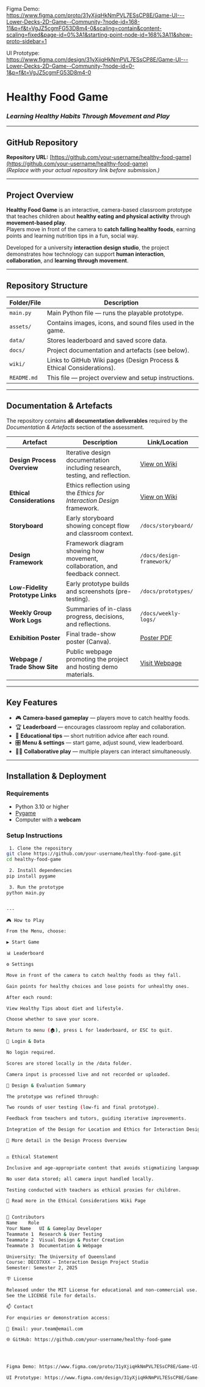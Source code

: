 Figma Demo: https://www.figma.com/proto/31yXjiqHkNmPVL7ESsCP8E/Game-UI---Lower-Decks-2D-Game--Community-?node-id=168-11&p=f&t=VgJZ5cgmFG53D8m4-0&scaling=contain&content-scaling=fixed&page-id=0%3A1&starting-point-node-id=168%3A11&show-proto-sidebar=1

UI Prototype: https://www.figma.com/design/31yXjiqHkNmPVL7ESsCP8E/Game-UI---Lower-Decks-2D-Game--Community-?node-id=0-1&p=f&t=VgJZ5cgmFG53D8m4-0








# Healthy Food Game
### *Learning Healthy Habits Through Movement and Play*

---

## GitHub Repository
**Repository URL:** [https://github.com/your-username/healthy-food-game](https://github.com/your-username/healthy-food-game)  
*(Replace with your actual repository link before submission.)*

---

## Project Overview
**Healthy Food Game** is an interactive, camera-based classroom prototype that teaches children about **healthy eating and physical activity** through **movement-based play**.  
Players move in front of the camera to **catch falling healthy foods**, earning points and learning nutrition tips in a fun, social way.

Developed for a university **interaction design studio**, the project demonstrates how technology can support **human interaction**, **collaboration**, and **learning through movement**.

---

## Repository Structure

| Folder/File | Description |
|--------------|-------------|
| `main.py` | Main Python file — runs the playable prototype. |
| `assets/` | Contains images, icons, and sound files used in the game. |
| `data/` | Stores leaderboard and saved score data. |
| `docs/` | Project documentation and artefacts (see below). |
| `wiki/` | Links to GitHub Wiki pages (Design Process & Ethical Considerations). |
| `README.md` | This file — project overview and setup instructions. |

---

## Documentation & Artefacts

The repository contains **all documentation deliverables** required by the *Documentation & Artefacts* section of the assessment.

| Artefact | Description | Link/Location |
|-----------|--------------|---------------|
| **Design Process Overview** | Iterative design documentation including research, testing, and reflection. | [View on Wiki](../../wiki/Design-Process-Overview) |
| **Ethical Considerations** | Ethics reflection using the *Ethics for Interaction Design* framework. | [View on Wiki](../../wiki/Ethical-Considerations) |
| **Storyboard** | Early storyboard showing concept flow and classroom context. | `/docs/storyboard/` |
| **Design Framework** | Framework diagram showing how movement, collaboration, and feedback connect. | `/docs/design-framework/` |
| **Low-Fidelity Prototype Links** | Early prototype builds and screenshots (pre-testing). | `/docs/prototypes/` |
| **Weekly Group Work Logs** | Summaries of in-class progress, decisions, and reflections. | `/docs/weekly-logs/` |
| **Exhibition Poster** | Final trade-show poster (Canva). | [Poster PDF](https://www.canva.com/design/DAG2PU7ki98/ndU87O2Kt77RrvE8lyQn2A/view?utm_content=DAG2PU7ki98&utm_campaign=designshare&utm_medium=link2&utm_source=uniquelinks&utlId=h8b8bdf4a83) |
| **Webpage / Trade Show Site** | Public webpage promoting the project and hosting demo materials. | [Visit Webpage](https://your-website-link.com) |

---

## Key Features

- 🎮 **Camera-based gameplay** — players move to catch healthy foods.  
- 🏆 **Leaderboard** — encourages classroom replay and collaboration.  
- 💬 **Educational tips** — short nutrition advice after each round.  
- 🎛️ **Menu & settings** — start game, adjust sound, view leaderboard.  
- 🧍‍♀️ **Collaborative play** — multiple players can interact simultaneously.  

---

## Installation & Deployment

### Requirements
- Python 3.10 or higher  
- [Pygame](https://www.pygame.org/)  
- Computer with a **webcam**

### Setup Instructions
```bash
 1. Clone the repository
git clone https://github.com/your-username/healthy-food-game.git
cd healthy-food-game

 2. Install dependencies
pip install pygame

 3. Run the prototype
python main.py


---

🎮 How to Play

From the Menu, choose:

▶️ Start Game

📊 Leaderboard

⚙️ Settings

Move in front of the camera to catch healthy foods as they fall.

Gain points for healthy choices and lose points for unhealthy ones.

After each round:

View Healthy Tips about diet and lifestyle.

Choose whether to save your score.

Return to menu (🏠), press L for leaderboard, or ESC to quit.

👤 Login & Data

No login required.

Scores are stored locally in the /data folder.

Camera input is processed live and not recorded or uploaded.

🧠 Design & Evaluation Summary

The prototype was refined through:

Two rounds of user testing (low-fi and final prototype).

Feedback from teachers and tutors, guiding iterative improvements.

Integration of the Design for Location and Ethics for Interaction Design frameworks.

📄 More detail in the Design Process Overview


⚖️ Ethical Statement

Inclusive and age-appropriate content that avoids stigmatizing language.

No user data stored; all camera input handled locally.

Testing conducted with teachers as ethical proxies for children.

🔗 Read more in the Ethical Considerations Wiki Page


👥 Contributors
Name	Role
Your Name	UI & Gameplay Developer
Teammate 1	Research & User Testing
Teammate 2	Visual Design & Poster Creation
Teammate 3	Documentation & Webpage

University: The University of Queensland
Course: DECO7XXX – Interaction Design Project Studio
Semester: Semester 2, 2025

🪧 License

Released under the MIT License for educational and non-commercial use.
See the LICENSE file for details.

📫 Contact

For enquiries or demonstration access:

📧 Email: your.team@email.com

🌐 GitHub: https://github.com/your-username/healthy-food-game




Figma Demo: https://www.figma.com/proto/31yXjiqHkNmPVL7ESsCP8E/Game-UI---Lower-Decks-2D-Game--Community-?node-id=168-11&p=f&t=VgJZ5cgmFG53D8m4-0&scaling=contain&content-scaling=fixed&page-id=0%3A1&starting-point-node-id=168%3A11&show-proto-sidebar=1

UI Prototype: https://www.figma.com/design/31yXjiqHkNmPVL7ESsCP8E/Game-UI---Lower-Decks-2D-Game--Community-?node-id=0-1&p=f&t=VgJZ5cgmFG53D8m4-0

